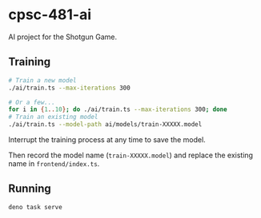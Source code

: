# cpsc-481-ai

AI project for the Shotgun Game.

## Training

```sh
# Train a new model
./ai/train.ts --max-iterations 300

# Or a few...
for i in {1..10}; do ./ai/train.ts --max-iterations 300; done
# Train an existing model
./ai/train.ts --model-path ai/models/train-XXXXX.model
```

Interrupt the training process at any time to save the model.

Then record the model name (`train-XXXXX.model`) and replace the existing name in
`frontend/index.ts`.

## Running

```sh
deno task serve
```
